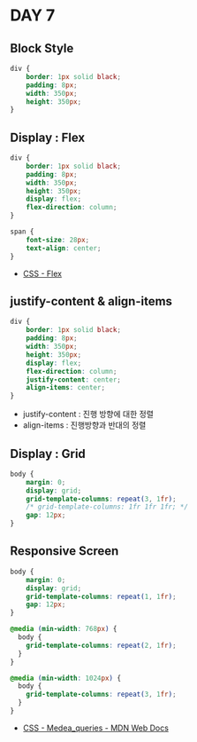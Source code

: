 # DAY 7

## Block Style

```css
div {
	border: 1px solid black;
	padding: 8px;
	width: 350px;
	height: 350px;
}
```

## Display : Flex

```css
div {
	border: 1px solid black;
	padding: 8px;
	width: 350px;
	height: 350px;
	display: flex;
	flex-direction: column;
}

span {
	font-size: 28px;
	text-align: center;
}
```

- [CSS - Flex](https://developer.mozilla.org/en-US/docs/Web/CSS/flex)

## justify-content & align-items

```css
div {
	border: 1px solid black;
	padding: 8px;
	width: 350px;
	height: 350px;
	display: flex;
	flex-direction: column;
	justify-content: center;
	align-items: center;
}
```

- justify-content : 진행 방향에 대한 정렬
- align-items : 진행방향과 반대의 정렬

## Display : Grid

```css
body {
	margin: 0;
	display: grid;
	grid-template-columns: repeat(3, 1fr);
    /* grid-template-columns: 1fr 1fr 1fr; */
	gap: 12px;
}
```

## Responsive Screen

```css
body {
	margin: 0;
	display: grid;
	grid-template-columns: repeat(1, 1fr);
	gap: 12px;
}

@media (min-width: 768px) {
  body {
    grid-template-columns: repeat(2, 1fr);
  }
}

@media (min-width: 1024px) {
  body {
    grid-template-columns: repeat(3, 1fr);
  }
}
```

- [CSS - Medea_queries - MDN Web Docs](https://developer.mozilla.org/ko/docs/Learn/CSS/CSS_layout/Media_queries)